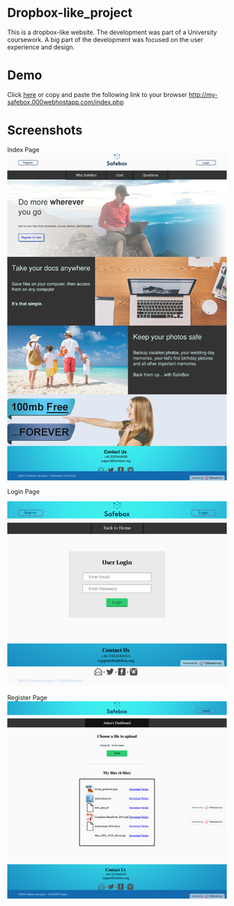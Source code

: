 # Dropbox-like_project
This is a dropbox-like website. The development was part of a University coursework. A big part of the development was focused on the user experience and design.

# Demo
Click [here](http://my-safebox.000webhostapp.com/index.php) or copy and paste the following link to your browser http://my-safebox.000webhostapp.com/index.php

# Screenshots

Index Page
![index](https://github.com/MariosGeorgiou/Dropbox-like_project/blob/master/screenshots/index_screenshot.jpeg)

Login Page

![login](https://github.com/MariosGeorgiou/Dropbox-like_project/blob/master/screenshots/login_screenshot.jpg)


Register Page
![login](https://github.com/MariosGeorgiou/Dropbox-like_project/blob/master/screenshots/register_screenshot.png)
